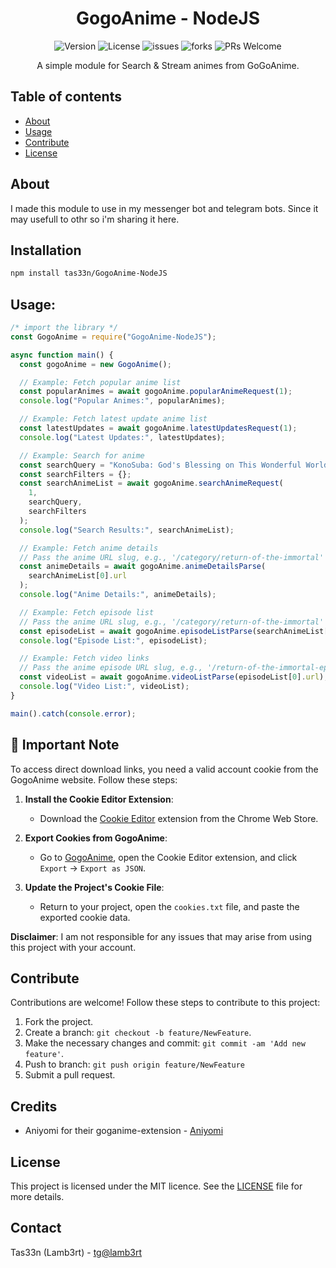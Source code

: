 <h1 align="center">GogoAnime - NodeJS</h1>


<p align="center">
  <img src="https://img.shields.io/badge/version-v1.2.0-blue.svg" alt="Version">
  <img src="https://img.shields.io/github/license/tas33n/GogoAnime-NodeJS.svg" alt="License">
  <img src="https://img.shields.io/github/issues/tas33n/GogoAnime-NodeJS.svg" alt="issues">
  <img src="https://img.shields.io/github/forks/tas33n/GogoAnime-NodeJS.svg" alt="forks">
  <img src="https://img.shields.io/github/stars/tas33n/GogoAnime-NodeJS.svg" alt="PRs Welcome">
</p>

<p align="center">
    A simple module for Search & Stream animes from GoGoAnime.
</p>

## Table of contents
- [About](#about)
- [Usage](#usage)
- [Contribute](#contribute)
- [License](#license)

## About
I made this module to use in my messenger bot and telegram bots. Since it may usefull to othr so i'm sharing it here. 

## Installation

```bash
npm install tas33n/GogoAnime-NodeJS
```

## Usage:
```js
/* import the library */
const GogoAnime = require("GogoAnime-NodeJS");

async function main() {
  const gogoAnime = new GogoAnime();

  // Example: Fetch popular anime list
  const popularAnimes = await gogoAnime.popularAnimeRequest(1);
  console.log("Popular Animes:", popularAnimes);

  // Example: Fetch latest update anime list
  const latestUpdates = await gogoAnime.latestUpdatesRequest(1);
  console.log("Latest Updates:", latestUpdates);

  // Example: Search for anime
  const searchQuery = "KonoSuba: God's Blessing on This Wonderful World! 2";
  const searchFilters = {};
  const searchAnimeList = await gogoAnime.searchAnimeRequest(
    1,
    searchQuery,
    searchFilters
  );
  console.log("Search Results:", searchAnimeList);

  // Example: Fetch anime details
  // Pass the anime URL slug, e.g., '/category/return-of-the-immortal'
  const animeDetails = await gogoAnime.animeDetailsParse(
    searchAnimeList[0].url
  );
  console.log("Anime Details:", animeDetails);

  // Example: Fetch episode list
  // Pass the anime URL slug, e.g., '/category/return-of-the-immortal'
  const episodeList = await gogoAnime.episodeListParse(searchAnimeList[0].url);
  console.log("Episode List:", episodeList);

  // Example: Fetch video links
  // Pass the anime episode URL slug, e.g., '/return-of-the-immortal-episode-66'
  const videoList = await gogoAnime.videoListParse(episodeList[0].url);
  console.log("Video List:", videoList);
}

main().catch(console.error);

```

## 📝 **Important Note**

To access direct download links, you need a valid account cookie from the GogoAnime website. Follow these steps:

1. **Install the Cookie Editor Extension**:
   - Download the [Cookie Editor](https://chromewebstore.google.com/detail/cookie-editor/hlkenndednhfkekhgcdicdfddnkalmdm?hl=en) extension from the Chrome Web Store.

2. **Export Cookies from GogoAnime**:
   - Go to [GogoAnime](https://anitaku.pe/), open the Cookie Editor extension, and click `Export` -> `Export as JSON`.

3. **Update the Project's Cookie File**:
   - Return to your project, open the `cookies.txt` file, and paste the exported cookie data.

**Disclaimer**: I am not responsible for any issues that may arise from using this project with your account.


## Contribute
Contributions are welcome! Follow these steps to contribute to this project:
1. Fork the project.
2. Create a branch: `git checkout -b feature/NewFeature`.
3. Make the necessary changes and commit: `git commit -am 'Add new feature'`.
4. Push to branch: `git push origin feature/NewFeature`
5. Submit a pull request.

## Credits

- Aniyomi for their goganime-extension - [Aniyomi](https://github.com/aniyomiorg/aniyomi/)

## License
This project is licensed under the MIT licence. See the [LICENSE](LICENSE) file for more details.

## Contact
Tas33n (Lamb3rt) - [tg@lamb3rt](https://t.me/lamb3rt)
